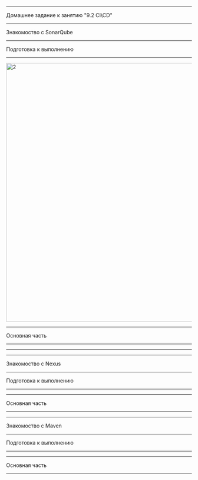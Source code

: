 __________________________________________________________________________
Домашнее задание к занятию "9.2 CI\CD"
__________________________________________________________________________
Знакомоство с SonarQube
__________________________________________________________________________
Подготовка к выполнению
__________________________________________________________________________

<img width="700" alt="2" src="">

__________________________________________________________________________
Основная часть
__________________________________________________________________________

__________________________________________________________________________

__________________________________________________________________________
Знакомоство с Nexus
__________________________________________________________________________
Подготовка к выполнению
__________________________________________________________________________


__________________________________________________________________________
Основная часть
__________________________________________________________________________
__________________________________________________________________________
Знакомоство с Maven
__________________________________________________________________________
Подготовка к выполнению
__________________________________________________________________________


__________________________________________________________________________
Основная часть
__________________________________________________________________________
